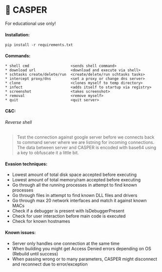 # 👻 CASPER

For educational use only!

#### Installation:
    pip install -r requirements.txt

#### Commands:
    * shell cmd                   <sends shell command>
    * download url                <download and execute via shell>
    * schtasks create/delete/run  <create/delete/run schtasks tasks>
    * intercept proxy/dns         <set a proxy or change dns server>
    * clone                       <clones myself to temp directory>
    * infect                      <adds itself to startup via registry>
    * screenshot                  <takes screenshot>
    * removal                     <remove myself>
    * quit                        <quit server>

#### C&C:

###### Reverse shell
> Test the connection against google server before we connects back to command server where we are listning for incoming connections. The data between server and CASPER is encoded with base64 using a key to obfuscate it a little bit.


#### Evasion techniques:
* Lowest amount of total disk space accepted before executing
* Lowest amount of total memory/ram accepted before executing
* Go through all the running processes in attempt to find known processes
* Go through files in attempt to find known DLL files and drivers
* Go through max 20 network interfaces and match it against known MACs
* Check if a debugger is present with IsDebuggerPresent
* Check for user interaction before main code is executed
* Check for known hostnames

#### Known issues:
* Server only handles one connection at the same time
* When building you might get Access Denied errors depending on OS (Rebuild until success)
* When passing wrong or to many parameters, CASPER might disconnect and reconnect due to error/exception
